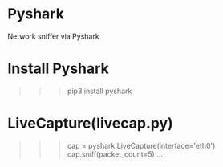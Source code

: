 # Pyshark
Network sniffer via Pyshark

# Install Pyshark
>>> pip3 install pyshark

# LiveCapture(livecap.py)
>>> cap = pyshark.LiveCapture(interface='eth0')
>>> cap.sniff(packet_count=5)
...
